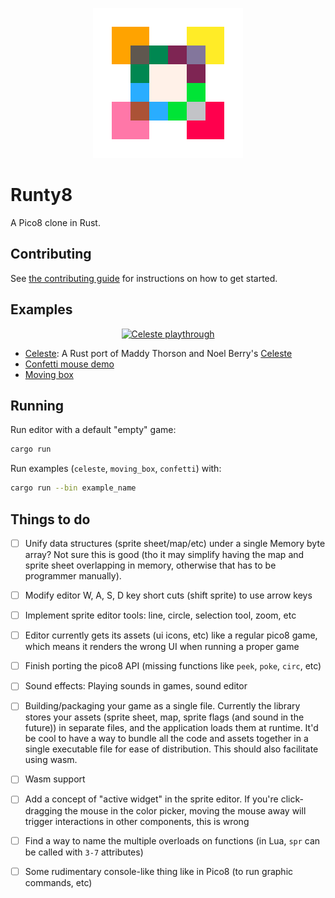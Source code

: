 <p align="center">
  <img src="img/logo.png" alt="Runty8 Logo" />
</p>

# Runty8

A Pico8 clone in Rust.

## Contributing

See [the contributing guide](./CONTRIBUTING.md) for instructions on how to get started.

## Examples

<p align="center">
  <a href="./src/bin/celeste.rs">
    <img src="img/celeste.gif" alt="Celeste playthrough" />
  </a>
</p>

- [Celeste](./src/bin/celeste.rs): A Rust port of Maddy Thorson and Noel Berry's [Celeste](https://www.lexaloffle.com/bbs/?tid=2145)
- [Confetti mouse demo](./src/bin/confetti.rs)
- [Moving box](./src/bin/moving_box.rs)

## Running

Run editor with a default "empty" game:

```bash
cargo run
```

Run examples (`celeste`, `moving_box`, `confetti`) with:

```bash
cargo run --bin example_name
```

## Things to do

- [ ] Unify data structures (sprite sheet/map/etc) under a single Memory byte array?
      Not sure this is good (tho it may simplify having the map and sprite sheet overlapping in memory, otherwise that has to be programmer manually).
- [ ] Modify editor W, A, S, D key short cuts (shift sprite) to use arrow keys
- [ ] Implement sprite editor tools: line, circle, selection tool, zoom, etc
- [ ] Editor currently gets its assets (ui icons, etc) like a regular pico8 game, which means it renders the wrong UI when running a proper game
- [ ] Finish porting the pico8 API (missing functions like `peek`, `poke`, `circ`, etc)
- [ ] Sound effects: Playing sounds in games, sound editor
- [ ] Building/packaging your game as a single file.
      Currently the library stores your assets (sprite sheet, map, sprite flags (and sound in the future))
      in separate files, and the application loads them at runtime.
      It'd be cool to have a way to bundle all the code and assets together in a single executable file for ease of distribution.
      This should also facilitate using wasm.
- [ ] Wasm support
- [ ] Add a concept of "active widget" in the sprite editor.
      If you're click-dragging the mouse in the color picker, moving the mouse away will trigger interactions in other components, this is wrong
- [ ] Find a way to name the multiple overloads on functions (in Lua, `spr` can be called with `3-7` attributes)
- [ ] Some rudimentary console-like thing like in Pico8 (to run graphic commands, etc)

